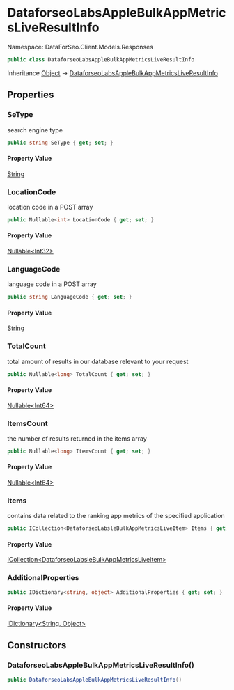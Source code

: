 # DataforseoLabsAppleBulkAppMetricsLiveResultInfo

Namespace: DataForSeo.Client.Models.Responses

```csharp
public class DataforseoLabsAppleBulkAppMetricsLiveResultInfo
```

Inheritance [Object](https://docs.microsoft.com/en-us/dotnet/api/system.object) → [DataforseoLabsAppleBulkAppMetricsLiveResultInfo](./dataforseo.client.models.responses.dataforseolabsapplebulkappmetricsliveresultinfo.md)

## Properties

### **SeType**

search engine type

```csharp
public string SeType { get; set; }
```

#### Property Value

[String](https://docs.microsoft.com/en-us/dotnet/api/system.string)<br>

### **LocationCode**

location code in a POST array

```csharp
public Nullable<int> LocationCode { get; set; }
```

#### Property Value

[Nullable&lt;Int32&gt;](https://docs.microsoft.com/en-us/dotnet/api/system.nullable-1)<br>

### **LanguageCode**

language code in a POST array

```csharp
public string LanguageCode { get; set; }
```

#### Property Value

[String](https://docs.microsoft.com/en-us/dotnet/api/system.string)<br>

### **TotalCount**

total amount of results in our database relevant to your request

```csharp
public Nullable<long> TotalCount { get; set; }
```

#### Property Value

[Nullable&lt;Int64&gt;](https://docs.microsoft.com/en-us/dotnet/api/system.nullable-1)<br>

### **ItemsCount**

the number of results returned in the items array

```csharp
public Nullable<long> ItemsCount { get; set; }
```

#### Property Value

[Nullable&lt;Int64&gt;](https://docs.microsoft.com/en-us/dotnet/api/system.nullable-1)<br>

### **Items**

contains data related to the ranking app metrics of the specified application

```csharp
public ICollection<DataforseoLabsleBulkAppMetricsLiveItem> Items { get; set; }
```

#### Property Value

[ICollection&lt;DataforseoLabsleBulkAppMetricsLiveItem&gt;](https://docs.microsoft.com/en-us/dotnet/api/system.collections.generic.icollection-1)<br>

### **AdditionalProperties**

```csharp
public IDictionary<string, object> AdditionalProperties { get; set; }
```

#### Property Value

[IDictionary&lt;String, Object&gt;](https://docs.microsoft.com/en-us/dotnet/api/system.collections.generic.idictionary-2)<br>

## Constructors

### **DataforseoLabsAppleBulkAppMetricsLiveResultInfo()**

```csharp
public DataforseoLabsAppleBulkAppMetricsLiveResultInfo()
```
